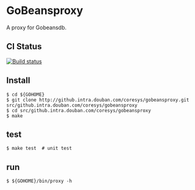 # GoBeansproxy

A proxy for Gobeansdb.

## CI Status
[![Build status](http://shields.dapps.douban.com/badge/qa-ci/peteris-coresys_gobeansproxy-master-unittest)](http://qa-ci.intra.douban.com/job/peteris-coresys_gobeansproxy-master-unittest)


## Install

```
$ cd ${GOHOME}
$ git clone http://github.intra.douban.com/coresys/gobeansproxy.git src/github.intra.douban.com/coresys/gobeansproxy
$ cd src/github.intra.douban.com/coresys/gobeansproxy
$ make
```

## test

```
$ make test  # unit test
```

## run

```
$ ${GOHOME}/bin/proxy -h
```
